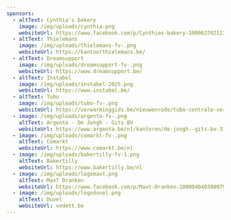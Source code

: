 ```yaml
---
sponsors:
  - altText: Cynthia's bakery
    image: /img/uploads/cynthia.png
    websiteUrl: https://www.facebook.com/p/Cynthias-bakery-100063702123669/
  - altText: Thielemans
    image: /img/uploads/thielemans-fv-.png
    websiteUrl: https://kantoorthielemans.be/
  - altText: Dreamsupport
    image: /img/uploads/dreamsupport-fv-.png
    websiteUrl: https://www.dreamsupport.be/
  - altText: Instabel
    image: /img/uploads/instabel-2025.png
    websiteUrl: https://www.instabel.be/
  - altText: Tubo
    image: /img/uploads/tubo-fv-.png
    websiteUrl: https://verwarminggids.be/nieuwenrode/tubo-centrale-verwarming-en/
  - image: /img/uploads/argenta-fv-.png
    altText: Argenta - De Jongh - Gits BV
    websiteUrl: https://www.argenta.be/nl/kantoren/de-jongh--gits-bv-3136.html
  - image: /img/uploads/comarkt-fv-.png
    altText: Comarkt
    websiteUrl: https://www.comarkt.be/nl
  - image: /img/uploads/bakertilly-fv-1.png
    altText: Bakertilly
    websiteUrl: https://www.bakertilly.be/nl
  - image: /img/uploads/logomaxt.png
    altText: MaxT Dranken
    websiteUrl: https://www.facebook.com/p/Maxt-Dranken-100084040300979/?locale=nl_NL
  - image: /img/uploads/logoduvel.png
    altText: Duvel
    websiteUrl: vedett.be
---
```

